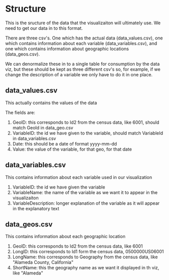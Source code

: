 # Structure

This is the sructure of the data that the visualizaiton will ultimately use. We need to get our data in to this format.

There are three csv's. One which has the actual data (data_values.csv), one which contains information about each variable (data_variables.csv), and one which contains information about geographic locations (data_geos.csv).

We can denormalize these in to a single table for consumption by the data viz, but these should be kept as three different csv's so, for example, if we change the description of a variable we only have to do it in one place.

## data_values.csv

This actually contains the values of the data

The fields are:

<ol>
	<li>GeoID: this corresponds to Id2 from the census data, like 6001, should match GeoId in data_geo.csv</li>
	<li>VariableID: the id we have given to the variable, should match VariableId in data_variables.csv</li>
	<li>Date: this should be a date of format yyyy-mm-dd</li>
	<li>Value: the value of the variable, for that geo, for that date</li>
</ol>

## data_variables.csv

This contains information about each variable used in our visualization

<ol>
	<li>VariableID: the id we have given the variable</li>
	<li>VariableName: the name of the variable as we want it to appear in the visualizaiton</li>
	<li>VariableDescription: longer explanation of the variable as it will appear in the explanatory text</li>
</ol>

## data_geos.csv

This contains information about each geographic location

<ol>
	<li>GeoID: this corresponds to Id2 from the census data, like 6001</li>
	<li>LongID: this corresponds to Id1 form the census data, 0500000US06001</li>
	<li>LongName: this corresponds to Geography from the census data, like "Alameda County, California"</li>
	<li>ShortName: this the geography name as we want it displayed in th viz, like "Alameda"</li>
</ol>